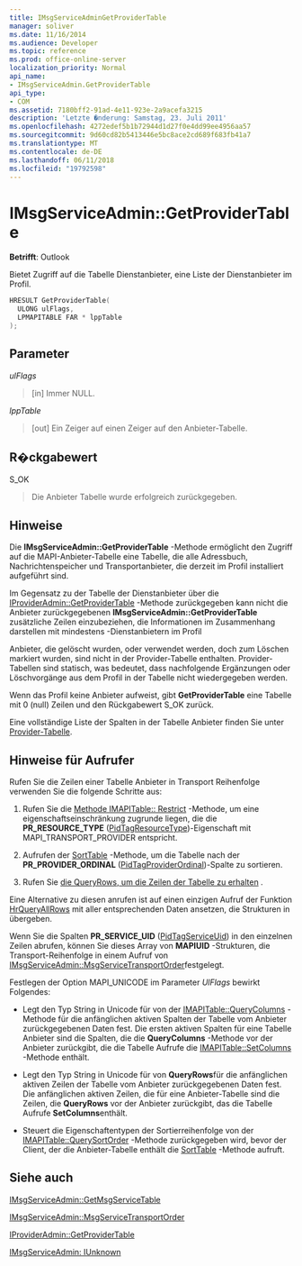 ```yaml
---
title: IMsgServiceAdminGetProviderTable
manager: soliver
ms.date: 11/16/2014
ms.audience: Developer
ms.topic: reference
ms.prod: office-online-server
localization_priority: Normal
api_name:
- IMsgServiceAdmin.GetProviderTable
api_type:
- COM
ms.assetid: 7180bff2-91ad-4e11-923e-2a9acefa3215
description: 'Letzte �nderung: Samstag, 23. Juli 2011'
ms.openlocfilehash: 4272edef5b1b72944d1d27f0e4dd99ee4956aa57
ms.sourcegitcommit: 9d60cd82b5413446e5bc8ace2cd689f683fb41a7
ms.translationtype: MT
ms.contentlocale: de-DE
ms.lasthandoff: 06/11/2018
ms.locfileid: "19792598"
---
```

# <a name="imsgserviceadmingetprovidertable"></a>IMsgServiceAdmin::GetProviderTable

  
  
**Betrifft**: Outlook 
  
Bietet Zugriff auf die Tabelle Dienstanbieter, eine Liste der Dienstanbieter im Profil.
  
```cpp
HRESULT GetProviderTable(
  ULONG ulFlags,
  LPMAPITABLE FAR * lppTable
);
```

## <a name="parameters"></a>Parameter

 _ulFlags_
  
> [in] Immer NULL.
    
 _lppTable_
  
> [out] Ein Zeiger auf einen Zeiger auf den Anbieter-Tabelle.
    
## <a name="return-value"></a>R�ckgabewert

S_OK 
  
> Die Anbieter Tabelle wurde erfolgreich zurückgegeben.
    
## <a name="remarks"></a>Hinweise

Die **IMsgServiceAdmin::GetProviderTable** -Methode ermöglicht den Zugriff auf die MAPI-Anbieter-Tabelle eine Tabelle, die alle Adressbuch, Nachrichtenspeicher und Transportanbieter, die derzeit im Profil installiert aufgeführt sind. 
  
Im Gegensatz zu der Tabelle der Dienstanbieter über die [IProviderAdmin::GetProviderTable](iprovideradmin-getprovidertable.md) -Methode zurückgegeben kann nicht die Anbieter zurückgegebenen **IMsgServiceAdmin::GetProviderTable** zusätzliche Zeilen einzubeziehen, die Informationen im Zusammenhang darstellen mit mindestens -Dienstanbietern im Profil 
  
Anbieter, die gelöscht wurden, oder verwendet werden, doch zum Löschen markiert wurden, sind nicht in der Provider-Tabelle enthalten. Provider-Tabellen sind statisch, was bedeutet, dass nachfolgende Ergänzungen oder Löschvorgänge aus dem Profil in der Tabelle nicht wiedergegeben werden. 
  
Wenn das Profil keine Anbieter aufweist, gibt **GetProviderTable** eine Tabelle mit 0 (null) Zeilen und den Rückgabewert S_OK zurück. 
  
Eine vollständige Liste der Spalten in der Tabelle Anbieter finden Sie unter [Provider-Tabelle](provider-tables.md). 
  
## <a name="notes-to-callers"></a>Hinweise für Aufrufer

Rufen Sie die Zeilen einer Tabelle Anbieter in Transport Reihenfolge verwenden Sie die folgende Schritte aus:
  
1. Rufen Sie die [Methode IMAPITable:: Restrict](imapitable-restrict.md) -Methode, um eine eigenschaftseinschränkung zugrunde liegen, die die **PR_RESOURCE_TYPE** ([PidTagResourceType](pidtagresourcetype-canonical-property.md))-Eigenschaft mit MAPI_TRANSPORT_PROVIDER entspricht.
    
2. Aufrufen der [SortTable](imapitable-sorttable.md) -Methode, um die Tabelle nach der **PR_PROVIDER_ORDINAL** ([PidTagProviderOrdinal](pidtagproviderordinal-canonical-property.md))-Spalte zu sortieren. 
    
3. Rufen Sie [die QueryRows, um die Zeilen der Tabelle zu erhalten](imapitable-queryrows.md) . 
    
Eine Alternative zu diesen anrufen ist auf einen einzigen Aufruf der Funktion [HrQueryAllRows](hrqueryallrows.md) mit aller entsprechenden Daten ansetzen, die Strukturen in übergeben. 
  
Wenn Sie die Spalten **PR_SERVICE_UID** ([PidTagServiceUid](pidtagserviceuid-canonical-property.md)) in den einzelnen Zeilen abrufen, können Sie dieses Array von **MAPIUID** -Strukturen, die Transport-Reihenfolge in einem Aufruf von [IMsgServiceAdmin::MsgServiceTransportOrder](imsgserviceadmin-msgservicetransportorder.md)festgelegt.
  
Festlegen der Option MAPI_UNICODE im Parameter _UlFlags_ bewirkt Folgendes: 
  
- Legt den Typ String in Unicode für von der [IMAPITable::QueryColumns](imapitable-querycolumns.md) -Methode für die anfänglichen aktiven Spalten der Tabelle vom Anbieter zurückgegebenen Daten fest. Die ersten aktiven Spalten für eine Tabelle Anbieter sind die Spalten, die die **QueryColumns** -Methode vor der Anbieter zurückgibt, die die Tabelle Aufrufe die [IMAPITable::SetColumns](imapitable-setcolumns.md) -Methode enthält. 
    
- Legt den Typ String in Unicode für von **QueryRows**für die anfänglichen aktiven Zeilen der Tabelle vom Anbieter zurückgegebenen Daten fest. Die anfänglichen aktiven Zeilen, die für eine Anbieter-Tabelle sind die Zeilen, die **QueryRows** vor der Anbieter zurückgibt, das die Tabelle Aufrufe **SetColumns**enthält. 
    
- Steuert die Eigenschaftentypen der Sortierreihenfolge von der [IMAPITable::QuerySortOrder](imapitable-querysortorder.md) -Methode zurückgegeben wird, bevor der Client, der die Anbieter-Tabelle enthält die [SortTable](imapitable-sorttable.md) -Methode aufruft. 
    
## <a name="see-also"></a>Siehe auch



[IMsgServiceAdmin::GetMsgServiceTable](imsgserviceadmin-getmsgservicetable.md)
  
[IMsgServiceAdmin::MsgServiceTransportOrder](imsgserviceadmin-msgservicetransportorder.md)
  
[IProviderAdmin::GetProviderTable](iprovideradmin-getprovidertable.md)
  
[IMsgServiceAdmin: IUnknown](imsgserviceadminiunknown.md)

